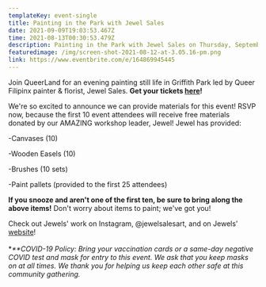 ```yaml
---
templateKey: event-single
title: Painting in the Park with Jewel Sales
date: 2021-09-09T19:03:53.467Z
time: 2021-08-13T00:30:53.479Z
description: Painting in the Park with Jewel Sales on Thursday, September 9, at 5:30pm PST!
featuredimage: /img/screen-shot-2021-08-12-at-3.05.16-pm.png
link: https://www.eventbrite.com/e/164869945445
---
```

Join QueerLand for an evening painting still life in Griffith Park led by Queer Filipinx painter & florist, Jewel Sales. **Get your tickets [here](https://www.eventbrite.com/e/painting-in-griffith-park-with-queerland-tickets-165160667001)!**

We're so excited to announce we can provide materials for this event! RSVP now, because the first 10 event attendees will receive free materials donated by our AMAZING  workshop leader, Jewel! Jewel has provided: 

\-Canvases (10)

\-Wooden Easels (10)

\-Brushes (10 sets)

\-Paint pallets (provided to the first 25 attendees)

**If you snooze and aren't one of the first ten, be sure to bring along the above items!** Don't worry about items to paint; we've got you! 

 Check out Jewels' work on Instagram, @jewelsalesart, and on Jewels' [website](<>)!\
\
**\*\**COVID-19 Policy: Bring your vaccination cards or a same-day negative COVID test and mask for entry to this event. We ask that you keep masks on at all times. We thank you for helping us keep each other safe at this community gathering.**